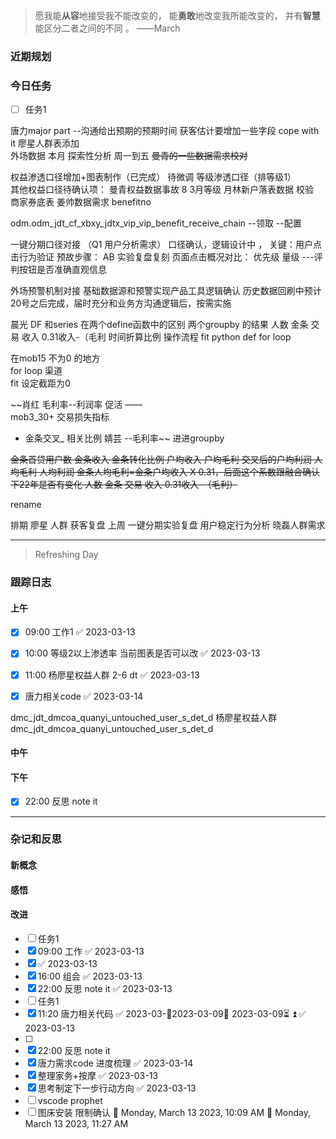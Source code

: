 > 愿我能**从容**地接受我不能改变的，
>          能**勇敢**地改变我所能改变的，
>          并有**智慧**能区分二者之间的不同 。 ——March


### 近期规划



### 今日任务
- [ ] 任务1


唐力major  part --沟通给出预期的预期时间
获客估计要增加一些字段 cope with it
廖星人群表添加   
外场数据  本月
探索性分析  周一到五
~~曼青的一些数据需求校对~~




权益渗透口径增加+图表制作（已完成）
	待微调 等级渗透口径（排等级1）  
	其他权益口径待确认项：
		曼青权益数据事故  8  3月等级
		月林新户落表数据  校验  
		商家券底表
		姜帅数据需求 benefitno


odm.odm_jdt_cf_xbxy_jdtx_vip_vip_benefit_receive_chain --领取
--配置

一键分期口径对接   （Q1  用户分析需求）
	口径确认，逻辑设计中  ，
	关键：用户点击行为验证
	预故步骤：
		AB 实验复盘复刻
		页面点击概况对比： 优先级  量级  ---评判按钮是否准确直观信息
	

外场预警机制对接
	基础数据源和预警实现产品工具逻辑确认
	历史数据回刷中预计20号之后完成，届时充分和业务方沟通逻辑后，按需实施



晨光
DF 和series 在两个define函数中的区别
两个groupby 的结果
人数 金条 交易 收入  0.31收入-（毛利
时间折算比例
操作流程 fit  python  def  for loop


在mob15  不为0 的地方   
for  loop    渠道   
fit    设定截距为0 


~~肖红
毛利率--利润率 
促活 ——  
mob3_30+  交易损失指标
+  金条交叉_    相关比例
婧芸 --毛利率~~
进进groupby

~~金条首贷用户数	金条收入	金条转化比例	户均收入	户均毛利	交叉后的户均利润
人均毛利	人均利润
金条人均毛利=金条户均收入 X 0.31，后面这个系数跟融合确认下22年是否有变化
人数 金条 交易 收入 0.31收入-（毛利）~~

rename


排期
廖星 人群 
获客复盘 上周 
一键分期实验复盘
用户稳定行为分析 
晓磊人群需求

---------

> Refreshing Day 

### 跟踪日志

#### 上午
- [x] 09:00 工作1 ✅ 2023-03-13

- [x] 10:00 等级2以上渗透率   当前图表是否可以改 ✅ 2023-03-13
- [x] 11:00 杨廖星权益人群  2-6  dt ✅ 2023-03-13
- [x] 唐力相关code ✅ 2023-03-14

dmc_jdt_dmcoa_quanyi_untouched_user_s_det_d
杨廖星权益人群  dmc_jdt_dmcoa_quanyi_untouched_user_s_det_d

#### 中午



#### 下午
- [x] 22:00 反思 note it




-------

### 杂记和反思


#### 新概念


#### 感悟


#### 改进

- [ ] 任务1
- [x] 09:00 工作 ✅ 2023-03-13
- [x]  ✅ 2023-03-13
- [x] 16:00 组会 ✅ 2023-03-13
- [x] 22:00 反思 note it ✅ 2023-03-13
- [ ] 任务1
- [x] 11:20 唐力相关代码 ✅ 2023-03-🛫2023-03-09📅 2023-03-09⏳ ⏫ ✅ 2023-03-13
- [ ] 
- [x] 22:00 反思 note it
- [x] 唐力需求code  进度梳理 ✅ 2023-03-14
- [x] 整理家务+按摩 ✅ 2023-03-13
- [x] 思考制定下一步行动方向 ✅ 2023-03-13
- [ ] vscode  prophet  
- [ ] 图床安装  限制确认
🍅 Monday, March 13 2023, 10:09 AM
🍅 Monday, March 13 2023, 11:27 AM
